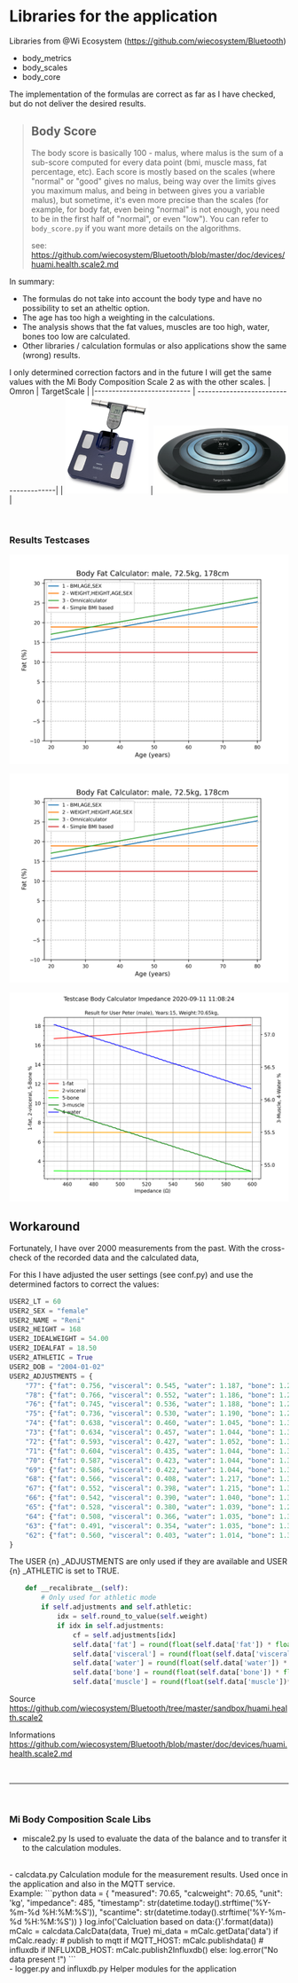 # Libraries for the application

Libraries from @Wi Ecosystem (https://github.com/wiecosystem/Bluetooth)

- body_metrics 
- body_scales
- body_core 

The implementation of the formulas are correct as far as I have checked, 
but do not deliver the desired results. 



> ## Body Score
>
> The body score is basically 100 - malus, where malus is the sum of a  sub-score computed for every data point (bmi, muscle mass, fat  percentage, etc). Each score is mostly based on the scales (where "normal" or "good" gives no malus, being way over the limits gives you maximum malus, and being  in between gives you a variable malus), but sometime, it's even more  precise than the scales (for example, for body fat, even being "normal"  is not enough, you need to be in the first half of "normal", or even  "low"). You can refer to `body_score.py` if you want more details on the algorithms.
>
> see:  https://github.com/wiecosystem/Bluetooth/blob/master/doc/devices/huami.health.scale2.md

In summary:

- The formulas do not take into account the body type and have no possibility to set an atheltic option.
- The age has too high a weighting in the calculations.
- The analysis shows that the fat values, muscles are too high, water, bones too low are calculated.
- Other libraries / calculation formulas or also applications show the same (wrong) results.

I only determined correction factors and in the future I will get the same values with the Mi Body Composition Scale 2 as with the other scales.
|        Omron               |   TargetScale                         |
|--------------------------- | --------------------------------------|
| <img src="../docs/Omron.jpg" alt="Omron" style="zoom: 50%;" /> |<img src="../docs/targetscale.png" alt="TargetScale" style="zoom:33%;" /> |


<br>

### Results Testcases

![fatdata-male](../tests/fatdata-male.png)

![fatdata-male](../tests/fatdata-male.png)

![impedance](../tests/impedance.png)

## Workaround

Fortunately, I have over 2000 measurements from the past. With the cross-check of the recorded data and the calculated data, 

For this I have adjusted the user settings (see conf.py) and use the determined factors to correct the values:

```python
USER2_LT = 60
USER2_SEX = "female"
USER2_NAME = "Reni"
USER2_HEIGHT = 168
USER2_IDEALWEIGHT = 54.00
USER2_IDEALFAT = 18.50
USER2_ATHLETIC = True
USER2_DOB = "2004-01-02"
USER2_ADJUSTMENTS = {
    "77": {"fat": 0.756, "visceral": 0.545, "water": 1.187, "bone": 1.276, "muscle": 0.758},
    "78": {"fat": 0.766, "visceral": 0.552, "water": 1.186, "bone": 1.271, "muscle": 0.750},
    "76": {"fat": 0.745, "visceral": 0.536, "water": 1.188, "bone": 1.285, "muscle": 0.767},
    "75": {"fat": 0.736, "visceral": 0.530, "water": 1.190, "bone": 1.294, "muscle": 0.777},
    "74": {"fat": 0.638, "visceral": 0.460, "water": 1.045, "bone": 1.312, "muscle": 0.823},
    "73": {"fat": 0.634, "visceral": 0.457, "water": 1.044, "bone": 1.317, "muscle": 0.823},
    "72": {"fat": 0.593, "visceral": 0.427, "water": 1.052, "bone": 1.321, "muscle": 0.839},
    "71": {"fat": 0.604, "visceral": 0.435, "water": 1.044, "bone": 1.331, "muscle": 0.845},
    "70": {"fat": 0.587, "visceral": 0.423, "water": 1.044, "bone": 1.304, "muscle": 0.857},
    "69": {"fat": 0.586, "visceral": 0.422, "water": 1.044, "bone": 1.304, "muscle": 0.858},
    "68": {"fat": 0.566, "visceral": 0.408, "water": 1.217, "bone": 1.300, "muscle": 0.883},
    "67": {"fat": 0.552, "visceral": 0.398, "water": 1.215, "bone": 1.304, "muscle": 0.895},
    "66": {"fat": 0.542, "visceral": 0.390, "water": 1.040, "bone": 1.328, "muscle": 0.906},
    "65": {"fat": 0.528, "visceral": 0.380, "water": 1.039, "bone": 1.296, "muscle": 0.919},
    "64": {"fat": 0.508, "visceral": 0.366, "water": 1.035, "bone": 1.306, "muscle": 0.936},
    "63": {"fat": 0.491, "visceral": 0.354, "water": 1.035, "bone": 1.311, "muscle": 0.945},
    "62": {"fat": 0.560, "visceral": 0.403, "water": 1.014, "bone": 1.326, "muscle": 0.948}
}
```
The USER {n} _ADJUSTMENTS are only used if they are available and USER {n} _ATHLETIC is set to TRUE.

```python
    def __recalibrate__(self):
        # Only used for athletic mode
        if self.adjustments and self.athletic:
            idx = self.round_to_value(self.weight)
            if idx in self.adjustments:
                cf = self.adjustments[idx]
                self.data['fat'] = round(float(self.data['fat']) * float(cf['fat']), 2)
                self.data['visceral'] = round(float(self.data['visceral']) * float(cf['visceral']), 2)
                self.data['water'] = round(float(self.data['water']) * float(cf['water']), 2)
                self.data['bone'] = round(float(self.data['bone']) * float(cf['bone']), 2)
                self.data['muscle'] = round(float(self.data['muscle'])*float(cf['muscle']),2)
```

Source 
  https://github.com/wiecosystem/Bluetooth/tree/master/sandbox/huami.health.scale2<br>

Informations
  https://github.com/wiecosystem/Bluetooth/blob/master/doc/devices/huami.health.scale2.md


<br>
<hr size="1">
<br>

### Mi Body Composition Scale Libs
- miscale2.py
  Is used to evaluate the data of the balance and to transfer it to the calculation modules.
<br>
- calcdata.py
  Calculation module for the measurement results. Used once in the application and also in the MQTT service.<br>
  Example:
  ```python
    data = {
        "measured": 70.65,
        "calcweight": 70.65,
        "unit": 'kg',
        "impedance": 485,
        "timestamp": str(datetime.today().strftime('%Y-%m-%d %H:%M:%S')),
        "scantime": str(datetime.today().strftime('%Y-%m-%d %H:%M:%S'))
    }
    log.info('Calcluation based on data:{}'.format(data))
    mCalc = calcdata.CalcData(data, True)
    mi_data = mCalc.getData('data')
    if mCalc.ready:
        # publish to mqtt
        if MQTT_HOST:
            mCalc.publishdata()
        # influxdb
        if INFLUXDB_HOST:
            mCalc.publish2Influxdb()
    else:
        log.error("No data present !")
  ```
<br>
- logger.py and influxdb.py
  Helper modules for the application 

